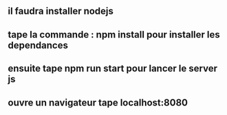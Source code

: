 ## il faudra installer nodejs
## tape la commande : npm install pour installer les dependances
## ensuite tape npm run start pour lancer le server js
## ouvre un navigateur tape localhost:8080

